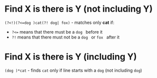 #                  Find X is there is Y (not including Y)

`(?<!)(?<=dog )cat(?! dog| fox)` - matches only **cat** if:
- `?<=` means that there must be a `dog ` before it
- `?!` means that there must not be a `dog ` or `fox ` after it

#                  Find X is there is Y (including Y)

`(dog )*cat` - finds `cat` only if line starts with a `dog` (not including `dog`)